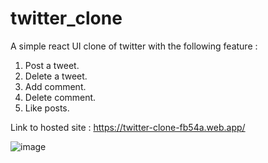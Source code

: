 # twitter_clone

A simple react UI clone of twitter with the following feature :
1. Post a tweet.
2. Delete a tweet.
3. Add comment.
4. Delete comment.
5. Like posts.

Link to hosted site : https://twitter-clone-fb54a.web.app/

![image](https://user-images.githubusercontent.com/33157366/147475884-54c7ca56-0b5d-45d0-9787-74e0119476bc.png)

